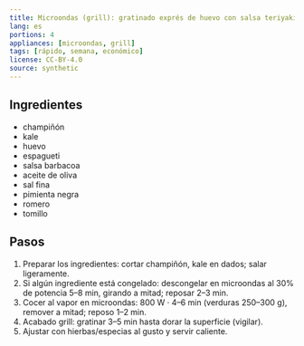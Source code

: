 ```yaml
---
title: Microondas (grill): gratinado exprés de huevo con salsa teriyaki
lang: es
portions: 4
appliances: [microondas, grill]
tags: [rápido, semana, económico]
license: CC-BY-4.0
source: synthetic
---
```

## Ingredientes
- champiñón
- kale
- huevo
- espagueti
- salsa barbacoa
- aceite de oliva
- sal fina
- pimienta negra
- romero
- tomillo

## Pasos
1. Preparar los ingredientes: cortar champiñón, kale en dados; salar ligeramente.
2. Si algún ingrediente está congelado: descongelar en microondas al 30% de potencia 5–8 min, girando a mitad; reposar 2–3 min.
3. Cocer al vapor en microondas: 800 W · 4–6 min (verduras 250–300 g), remover a mitad; reposo 1–2 min.
4. Acabado grill: gratinar 3–5 min hasta dorar la superficie (vigilar).
5. Ajustar con hierbas/especias al gusto y servir caliente.
